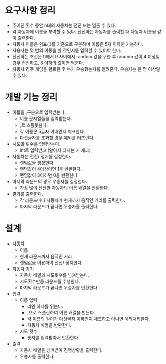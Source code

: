 # 요구사항 정리
- 주어진 횟수 동안 n대의 자동차는 전진 또는 멈출 수 있다.
- 각 자동차에 이름을 부여할 수 있다. 전진하는 자동차를 출력할 때 자동차 이름을 같이 출력한다. 
- 자동차 이름은 쉼표(,)를 기준으로 구분하며 이름은 5자 이하만 가능하다. 
- 사용자는 몇 번의 이동을 할 것인지를 입력할 수 있어야 한다. 
- 전진하는 조건은 0에서 9 사이에서 random 값을 구한 후 random 값이 4 이상일 경우 전진하고, 3 이하의 값이면 멈춘다. 
- 자동차 경주 게임을 완료한 후 누가 우승했는지를 알려준다. 우승자는 한 명 이상일 수 있다.


# 개발 기능 정리
- 이름을 ,구분으로 입력받는다.
  - 이름 문자열들을 입력받는다.
  - ,로 스플릿한다.
  - 각 이름은 5글자 이내인지 체크한다.
  - 다섯글자를 초과할 경우 예외를 터뜨린다.
- 시도할 횟수를 입력받는다.
  - int로 입력받고 (알아서 터지는 지 체크)
- 자동차는 전진/ 정지를 결정한다.
  - 랜덤값을 생성한다.
  - 랜덤값이 4이상이면 1을 반환한다.
  - 랜덤값이 3이하면 0을 반환한다.
- 마지막 라운드의 경우 우승자를 결정한다.
  - 가장 많이 전진한 자동차의 이름 배열을 반환한다.
- 결과를 출력한다.
  - 각 라운드마다 자동차가 현재까지 움직인 거리를 출력한다.
  - 마지막 라운드가 끝나면 우승자를 출력한다.

# 설계
- 자동차
  - 이름
  - 현재 라운드까지 움직인 거리
  - 랜덤값을 이용하여 전진/ 정지한다.
- 자동차 경기
  - 자동차 배열과 시도횟수를 넘겨받는다.
  - 시도횟수만큼 라운드를 수행한다.
  - 마지막 라운드가 끝나면 우승자를 반환한다.
- 입력
  - 이름 입력
    - 라인 하나를 읽는다.
    - ,으로 스플릿하여 이름 배열을 만든다.
    - 각 이름의 길이가 다섯글자 이하인지 체크하고 아니면 예외처리한다.
    - 자동차 배열을 반환한다.
  - 시도 횟수
    - 숫자를 입력받아서 반환한다.
- 출력
  - 자동차 배열을 넘겨받아 진행상황을 출력한다.
  - 우승자를 출력한다.


